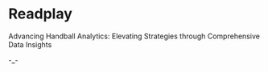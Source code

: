 # Readplay

Advancing Handball Analytics: Elevating Strategies through Comprehensive Data Insights

-_-
